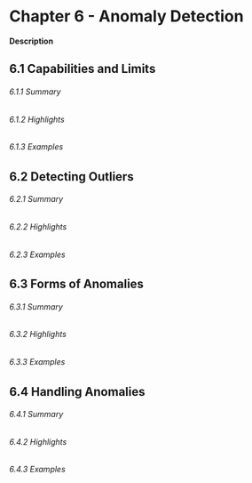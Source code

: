 # Chapter 6 - Anomaly Detection

**Description**


## 6.1 Capabilities and Limits

###### 6.1.1 Summary

###### 6.1.2 Highlights

###### 6.1.3 Examples

## 6.2 Detecting Outliers

###### 6.2.1 Summary

###### 6.2.2 Highlights

###### 6.2.3 Examples

## 6.3 Forms of Anomalies

###### 6.3.1 Summary

###### 6.3.2 Highlights

###### 6.3.3 Examples

## 6.4 Handling Anomalies

###### 6.4.1 Summary

###### 6.4.2 Highlights

###### 6.4.3 Examples
